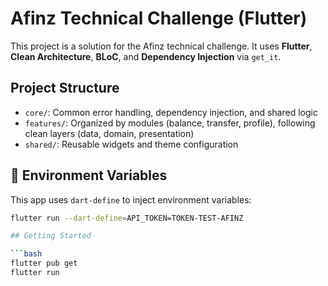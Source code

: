 # Afinz Technical Challenge (Flutter)

This project is a solution for the Afinz technical challenge. It uses **Flutter**, **Clean Architecture**, **BLoC**, and **Dependency Injection** via `get_it`.

## Project Structure

- `core/`: Common error handling, dependency injection, and shared logic
- `features/`: Organized by modules (balance, transfer, profile), following clean layers (data, domain, presentation)
- `shared/`: Reusable widgets and theme configuration

## 🔐 Environment Variables

This app uses `dart-define` to inject environment variables:

```bash
flutter run --dart-define=API_TOKEN=TOKEN-TEST-AFINZ

## Getting Started

```bash
flutter pub get
flutter run
